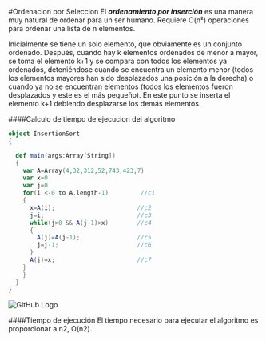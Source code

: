 #Ordenacion por Seleccion
El ***ordenamiento por inserción*** es una manera muy natural de ordenar para un ser humano. Requiere O(n²) operaciones para ordenar una lista de n elementos.

Inicialmente se tiene un solo elemento, que obviamente es un conjunto ordenado. Después, cuando hay k elementos ordenados de menor a mayor, se toma el elemento k+1 y se compara con todos los elementos ya ordenados, deteniéndose cuando se encuentra un elemento menor (todos los elementos mayores han sido desplazados una posición a la derecha) o cuando ya no se encuentran elementos (todos los elementos fueron desplazados y este es el más pequeño). En este punto se inserta el elemento k+1 debiendo desplazarse los demás elementos.

####Calculo de tiempo de ejecucion del algoritmo 

```scala
object InsertionSort 
{

  def main(args:Array[String])
  {
    var A=Array(4,32,312,52,743,423,7)
    var x=0
    var j=0
    for(i <-0 to A.length-1)    	 //c1
    {
      x=A(i); 					 	//c2
      j=i;							//c3
      while(j>0 && A(j-1)>x)    	//c4
      {
        A(j)=A(j-1);				//c5
        j=j-1;						//c6					
      }
      A(j)=x;						//c7
    }
    }
  }
}
```


![GitHub Logo](http://www.sciweavers.org/upload/Tex2Img_1421987672/render.png)

####Tiempo de ejecución 
El tiempo necesario para ejecutar el algoritmo es proporcionar a n2, O(n2).
